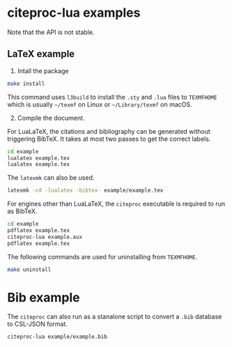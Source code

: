 # citeproc-lua examples

Note that the API is not stable.

## LaTeX example

1. Intall the package

```bash
make install
```

This command uses `l3build` to install the `.sty` and `.lua` files to `TEXMFHOME` which is usually `~/texmf` on Linux or `~/Library/texmf` on macOS.

2. Compile the document.

For LuaLaTeX, the citations and bibliography can be generated without triggering BibTeX. It takes at most two passes to get the correct labels.

```bash
cd example
lualatex example.tex
lualatex example.tex
```

The `latexmk` can also be used.
```bash
latexmk -cd -lualatex -bibtex- example/example.tex
```

For engines other than LuaLaTeX, the `citeproc` executable is required to run as BibTeX.

```bash
cd example
pdflatex example.tex
citeproc-lua example.aux
pdflatex example.tex
```


The following commands are used for uninstalling from `TEXMFHOME`.

```bash
make uninstall
```

# Bib example

The `citeproc` can also run as a stanalone script to convert a `.bib` database to CSL-JSON format.

```bash
citeproc-lua example/example.bib
```
